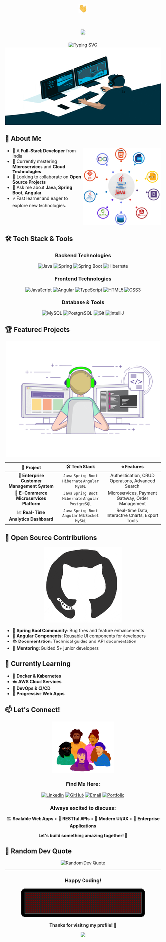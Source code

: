 


<div align="center">
  <img src="https://github.com/amantyagi9/amantyagi9/blob/main/img/hello.gif" width="30px"/>
<h1 align="center">
  <a href="https://git.io/typing-svg">
    <img src="https://readme-typing-svg.herokuapp.com/?lines=Hello,+There!+👋;This+is+Aman+Tyagi....;Nice+to+meet+you!&center=true&size=30">
  </a>
</h1>
  
  <img src="https://readme-typing-svg.herokuapp.com?font=Fira+Code&pause=1000&color=00F7FF&center=true&vCenter=true&width=435&lines=Software+Developer;Java+%7C+Spring+Boot;Angular+%7C+JavaScript;Always+learning+new+things" alt="Typing SVG" />
</div>

<div align="center">
  <img src="https://github.com/amantyagi9/amantyagi9/blob/main/img/code.gif" width="600" height="250"/>
</div>

## 🚀 About Me

<img align="right" alt="Coding" width="250" src="https://github.com/amantyagi9/amantyagi9/blob/main/img/ts.png">

- 🔭 A **Full-Stack Developer** from India
- 🌱 Currently mastering **Microservices** and **Cloud Technologies**
- 👯 Looking to collaborate on **Open Source Projects**
- 💬 Ask me about **Java, Spring Boot, Angular**
- ⚡ Fast learner and eager to explore new technologies.

<br clear="both"/>

## 🛠️ Tech Stack & Tools

<div align="center">

### Backend Technologies
<img src="https://img.shields.io/badge/Java-ED8B00?style=for-the-badge&logo=java&logoColor=white" alt="Java"/>
<img src="https://img.shields.io/badge/Spring-6DB33F?style=for-the-badge&logo=spring&logoColor=white" alt="Spring"/>
<img src="https://img.shields.io/badge/Spring_Boot-F2F4F9?style=for-the-badge&logo=spring-boot" alt="Spring Boot"/>
<img src="https://img.shields.io/badge/Hibernate-59666C?style=for-the-badge&logo=Hibernate&logoColor=white" alt="Hibernate"/>

### Frontend Technologies
<img src="https://img.shields.io/badge/JavaScript-F7DF1E?style=for-the-badge&logo=javascript&logoColor=black" alt="JavaScript"/>
<img src="https://img.shields.io/badge/Angular-DD0031?style=for-the-badge&logo=angular&logoColor=white" alt="Angular"/>
<img src="https://img.shields.io/badge/TypeScript-007ACC?style=for-the-badge&logo=typescript&logoColor=white" alt="TypeScript"/>
<img src="https://img.shields.io/badge/HTML5-E34F26?style=for-the-badge&logo=html5&logoColor=white" alt="HTML5"/>
<img src="https://img.shields.io/badge/CSS3-1572B6?style=for-the-badge&logo=css3&logoColor=white" alt="CSS3"/>

### Database & Tools
<img src="https://img.shields.io/badge/MySQL-00000F?style=for-the-badge&logo=mysql&logoColor=white" alt="MySQL"/>
<img src="https://img.shields.io/badge/PostgreSQL-316192?style=for-the-badge&logo=postgresql&logoColor=white" alt="PostgreSQL"/>
<img src="https://img.shields.io/badge/Git-F05032?style=for-the-badge&logo=git&logoColor=white" alt="Git"/>
<img src="https://img.shields.io/badge/IntelliJ_IDEA-000000.svg?style=for-the-badge&logo=intellij-idea&logoColor=white" alt="IntelliJ"/>

</div>



## 🏆 Featured Projects

<div align="center">
  <img src="https://github.com/amantyagi9/amantyagi9/blob/main/img/2.gif" width="500"/>
</div>


<div align="center">
  
| 🚀 Project | 🛠️ Tech Stack | ⭐ Features |
|:---:|:---:|:---:|
| **💼 Enterprise Customer Management System** | `Java` `Spring Boot` `Hibernate` `Angular` `MySQL` | Authentication, CRUD Operations, Advanced Search |
| **🛒 E-Commerce Microservices Platform** | `Java` `Spring Boot` `Hibernate` `Angular` `PostgreSQL` | Microservices, Payment Gateway, Order Management |
| **📈 Real-Time Analytics Dashboard** | `Java` `Spring Boot` `Angular` `WebSocket` `MySQL` | Real-time Data, Interactive Charts, Export Tools |

</div>




## 🤝 Open Source Contributions

<div align="center">
  <img src="https://github.com/amantyagi9/amantyagi9/blob/main/img/4.gif" width="250"/>
</div>

- 🌟 **Spring Boot Community**: Bug fixes and feature enhancements
- 🎯 **Angular Components**: Reusable UI components for developers
- 📚 **Documentation**: Technical guides and API documentation
- 👥 **Mentoring**: Guided 5+ junior developers



## 🌱 Currently Learning


- 🐳 **Docker & Kubernetes**
- ☁️ **AWS Cloud Services**
- 🔧 **DevOps & CI/CD**
- 📱 **Progressive Web Apps**

## 📫 Let's Connect!

<div align="center">

<img src="https://github.com/amantyagi9/amantyagi9/blob/main/img/6.gif" width="200"/>






### **Find Me Here:**

  
[![LinkedIn](https://img.shields.io/badge/LinkedIn-0077B5?style=for-the-badge&logo=linkedin&logoColor=white)](https://linkedin.com/in/[your-linkedin])
[![GitHub](https://img.shields.io/badge/GitHub-100000?style=for-the-badge&logo=github&logoColor=white)](https://github.com/[your-username])
[![Email](https://img.shields.io/badge/Email-D14836?style=for-the-badge&logo=gmail&logoColor=white)](mailto:[your-email])
[![Portfolio](https://img.shields.io/badge/Portfolio-FF5722?style=for-the-badge&logo=todoist&logoColor=white)](https://[your-portfolio])

### **Always excited to discuss:**

🏗️ **Scalable Web Apps** • 🔧 **RESTful APIs** • 🎨 **Modern UI/UX** • 🚀 **Enterprise Applications**

**Let's build something amazing together!** 🚀


</div>

## 💭 Random Dev Quote

<div align="center">
  <img src="https://quotes-github-readme.vercel.app/api?type=horizontal&theme=radical" alt="Random Dev Quote"/>
</div>


---


<div align="center">
  
###  Happy Coding! 

<img src="https://github.com/amantyagi9/amantyagi9/blob/main/img/8.gif" width="400"/>

**Thanks for visiting my profile! 🚀**

<img src="https://capsule-render.vercel.app/api?type=waving&color=gradient&height=100&section=footer"/>

</div>


